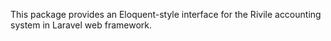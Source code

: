This package provides an Eloquent-style interface for the Rivile accounting system in Laravel web framework.
